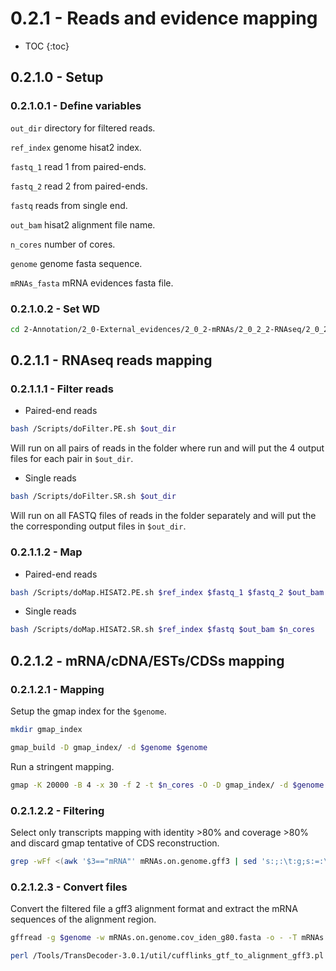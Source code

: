 0.2.1 - Reads and evidence mapping
==================================

* TOC
{:toc}

## 0.2.1.0 - Setup

### 0.2.1.0.1 - Define variables

`out_dir` directory for filtered reads.

`ref_index` genome hisat2 index.

`fastq_1` read 1 from paired-ends.

`fastq_2` read 2 from paired-ends.

`fastq` reads from single end.

`out_bam` hisat2 alignment file name.

`n_cores` number of cores.

`genome` genome fasta sequence.

`mRNAs_fasta` mRNA evidences fasta file.

### 0.2.1.0.2 - Set WD

```bash
cd 2-Annotation/2_0-External_evidences/2_0_2-mRNAs/2_0_2_2-RNAseq/2_0_2_2_1-RNAseq_reads/
```

0.2.1.1 - RNAseq reads mapping
------------------------------

### 0.2.1.1.1 - Filter reads

-   Paired-end reads

``` bash
bash /Scripts/doFilter.PE.sh $out_dir
```

Will run on all pairs of reads in the folder where run and will put the 4 output files for each pair in `$out_dir`.

-   Single reads

``` bash
bash /Scripts/doFilter.SR.sh $out_dir
```

Will run on all FASTQ files of reads in the folder separately and will put the the corresponding output files in `$out_dir`.

### 0.2.1.1.2 - Map

-   Paired-end reads

``` bash
bash /Scripts/doMap.HISAT2.PE.sh $ref_index $fastq_1 $fastq_2 $out_bam $n_cores
```

-   Single reads

``` bash
bash /Scripts/doMap.HISAT2.SR.sh $ref_index $fastq $out_bam $n_cores
```

0.2.1.2 - mRNA/cDNA/ESTs/CDSs mapping
-------------------------------------

### 0.2.1.2.1 - Mapping

Setup the gmap index for the `$genome`.

``` bash
mkdir gmap_index

gmap_build -D gmap_index/ -d $genome $genome
```

Run a stringent mapping.

``` bash
gmap -K 20000 -B 4 -x 30 -f 2 -t $n_cores -O -D gmap_index/ -d $genome $mRNAs_fasta > mRNAs.on.genome.gff3 2> mRNAs.on.genome.gff3.err
```

### 0.2.1.2.2 - Filtering

Select only transcripts mapping with identity \>80% and coverage \>80% and discard gmap tentative of CDS reconstruction.

``` bash
grep -wFf <(awk '$3=="mRNA"' mRNAs.on.genome.gff3 | sed 's:;:\t:g;s:=:\t:g' | awk '$16>80 && $18>80 {print $14; print $10}') mRNAs.on.genome.gff3 | awk '$3!="CDS"' > mRNAs.on.genome.cov_iden_g80.gff3
```

### 0.2.1.2.3 - Convert files

Convert the filtered file a gff3 alignment format and extract the mRNA sequences of the alignment region.

``` bash
gffread -g $genome -w mRNAs.on.genome.cov_iden_g80.fasta -o - -T mRNAs.on.genome.cov_iden_g80.gff3 > mRNAs.on.genome.cov_iden_g80.gtf

perl /Tools/TransDecoder-3.0.1/util/cufflinks_gtf_to_alignment_gff3.pl mRNAs.on.genome.cov_iden_g80.gtf > mRNAs.on.genome.cov_iden_g80.alignment.gff3
```

